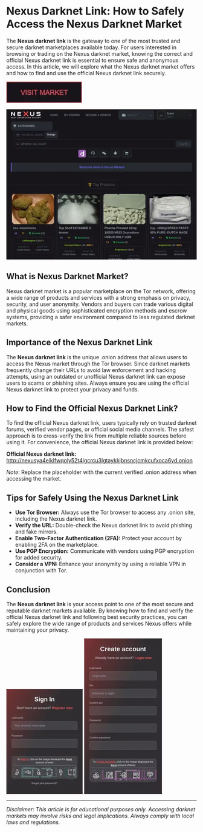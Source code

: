 # Nexus Darknet Link: How to Safely Access the Nexus Darknet Market

The **Nexus darknet link** is the gateway to one of the most trusted and secure darknet marketplaces available today. For users interested in browsing or trading on the Nexus darknet market, knowing the correct and official Nexus darknet link is essential to ensure safe and anonymous access. In this article, we will explore what the Nexus darknet market offers and how to find and use the official Nexus darknet link securely.

[<img src="/media/freeze.webp" width="200">](http://nexusya4eiklfwqoly52t4igcrcu3lgtaykkjbnsncjcmkcufxoca6yd.onion)

<a href="http://nexusya4eiklfwqoly52t4igcrcu3lgtaykkjbnsncjcmkcufxoca6yd.onion"><img src="/media/fresh.webp" alt="image" style="max-width: 100%;"></a>


## What is Nexus Darknet Market?

Nexus darknet market is a popular marketplace on the Tor network, offering a wide range of products and services with a strong emphasis on privacy, security, and user anonymity. Vendors and buyers can trade various digital and physical goods using sophisticated encryption methods and escrow systems, providing a safer environment compared to less regulated darknet markets.

## Importance of the Nexus Darknet Link

The **Nexus darknet link** is the unique .onion address that allows users to access the Nexus market through the Tor browser. Since darknet markets frequently change their URLs to avoid law enforcement and hacking attempts, using an outdated or unofficial Nexus darknet link can expose users to scams or phishing sites. Always ensure you are using the official Nexus darknet link to protect your privacy and funds.

## How to Find the Official Nexus Darknet Link?

To find the official Nexus darknet link, users typically rely on trusted darknet forums, verified vendor pages, or official social media channels. The safest approach is to cross-verify the link from multiple reliable sources before using it. For convenience, the official Nexus darknet link is provided below:

**Official Nexus darknet link:** http://nexusya4eiklfwqoly52t4igcrcu3lgtaykkjbnsncjcmkcufxoca6yd.onion

*Note*: Replace the placeholder with the current verified .onion address when accessing the market.

## Tips for Safely Using the Nexus Darknet Link

- **Use Tor Browser:** Always use the Tor browser to access any .onion site, including the Nexus darknet link.
- **Verify the URL:** Double-check the Nexus darknet link to avoid phishing and fake mirrors.
- **Enable Two-Factor Authentication (2FA):** Protect your account by enabling 2FA on the marketplace.
- **Use PGP Encryption:** Communicate with vendors using PGP encryption for added security.
- **Consider a VPN:** Enhance your anonymity by using a reliable VPN in conjunction with Tor.

## Conclusion

The **Nexus darknet link** is your access point to one of the most secure and reputable darknet markets available. By knowing how to find and verify the official Nexus darknet link and following best security practices, you can safely explore the wide range of products and services Nexus offers while maintaining your privacy.

<a href="http://nexusya4eiklfwqoly52t4igcrcu3lgtaykkjbnsncjcmkcufxoca6yd.onion"><img src="/media/text.webp" style="max-width: 100%;"></a>
<a href="http://nexusya4eiklfwqoly52t4igcrcu3lgtaykkjbnsncjcmkcufxoca6yd.onion"><img src="/media/browser.webp" style="max-width: 100%;"></a>

---
*Disclaimer: This article is for educational purposes only. Accessing darknet markets may involve risks and legal implications. Always comply with local laws and regulations.*